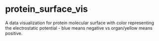 # protein_surface_vis
A data visualization for protein molecular surface with color representing the electrostatic potential - blue means negative vs organ/yellow means positive.
